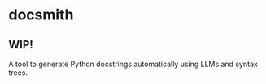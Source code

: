 # docsmith

## WIP!

A tool to generate Python docstrings automatically using LLMs and syntax trees.
